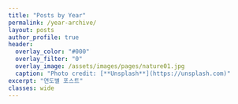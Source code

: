 ```yaml
---
title: "Posts by Year"
permalink: /year-archive/
layout: posts
author_profile: true
header:
  overlay_color: "#000"
  overlay_filter: "0"
  overlay_image: /assets/images/pages/nature01.jpg
  caption: "Photo credit: [**Unsplash**](https://unsplash.com)"
excerpt: "연도별 포스트"
classes: wide
---
```

